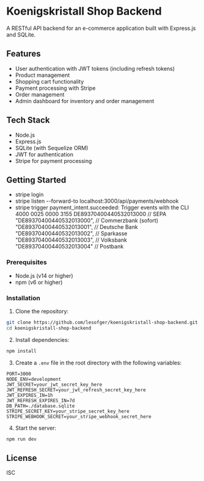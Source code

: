 # Koenigskristall Shop Backend

A RESTful API backend for an e-commerce application built with Express.js and SQLite.

## Features

- User authentication with JWT tokens (including refresh tokens)
- Product management
- Shopping cart functionality
- Payment processing with Stripe
- Order management
- Admin dashboard for inventory and order management

## Tech Stack

- Node.js
- Express.js
- SQLite (with Sequelize ORM)
- JWT for authentication
- Stripe for payment processing

## Getting Started

- stripe login
- stripe listen --forward-to localhost:3000/api/payments/webhook
- stripe trigger payment_intent.succeeded: Trigger events with the CLI
4000 0025 0000 3155
DE89370400440532013000 // SEPA
"DE89370400440532013000", // Commerzbank (sofort)
"DE89370400440532013001", // Deutsche Bank
"DE89370400440532013002", // Sparkasse
"DE89370400440532013003", // Volksbank
"DE89370400440532013004"  // Postbank

### Prerequisites

- Node.js (v14 or higher)
- npm (v6 or higher)

### Installation

1. Clone the repository:
```bash
git clone https://github.com/lesofger/koenigskristall-shop-backend.git
cd koenigskristall-shop-backend
```

2. Install dependencies:
```bash
npm install
```

3. Create a `.env` file in the root directory with the following variables:
```
PORT=3000
NODE_ENV=development
JWT_SECRET=your_jwt_secret_key_here
JWT_REFRESH_SECRET=your_jwt_refresh_secret_key_here
JWT_EXPIRES_IN=1h
JWT_REFRESH_EXPIRES_IN=7d
DB_PATH=./database.sqlite
STRIPE_SECRET_KEY=your_stripe_secret_key_here
STRIPE_WEBHOOK_SECRET=your_stripe_webhook_secret_here
```

4. Start the server:
```bash
npm run dev
```


## License

ISC
